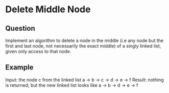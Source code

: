 # Delete Middle Node

## Question

Implement an algorithm to delete a node in the middle (i.e any node but the first and last node, not necessarily the
exact middle) of a singly linked list, given only access to that node.

## Example

Input: the node c from the linked list a -> b -> c -> d -> e -> f
Result: nothing is returned, but the new linked list looks like a -> b -> d -> e -> f


